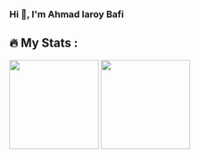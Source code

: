 ### Hi 👋, I'm Ahmad laroy Bafi

## :fire: My Stats :
<p>
  <img height="160em" src="https://github-readme-stats-p12h0mhkf-amirkode.vercel.app/api/top-langs/?username=laroybafi&hide=css,html,blade,tex&title_color=ffffff&text_color=c9cacc&icon_color=2bbc8a&bg_color=1d1f21&langs_count=6&layout=compact&custom_title=Top%206%20Most%20Used%20Language" />
  <img height="160em" src="https://github-readme-stats.vercel.app/api/top-langs/?username=laroybafi&langs_count=5&theme=tokyonight"/>
</p>



<!--
**laroybafi/laroybafi** is a ✨ _special_ ✨ repository because its `README.md` (this file) appears on your GitHub profile.

Here are some ideas to get you started:

- 🔭 I’m currently working on ...
- 🌱 I’m currently learning ...
- 👯 I’m looking to collaborate on ...
- 🤔 I’m looking for help with ...
- 💬 Ask me about ...
- 📫 How to reach me: ...
- 😄 Pronouns: ...
- ⚡ Fun fact: ...
-->
